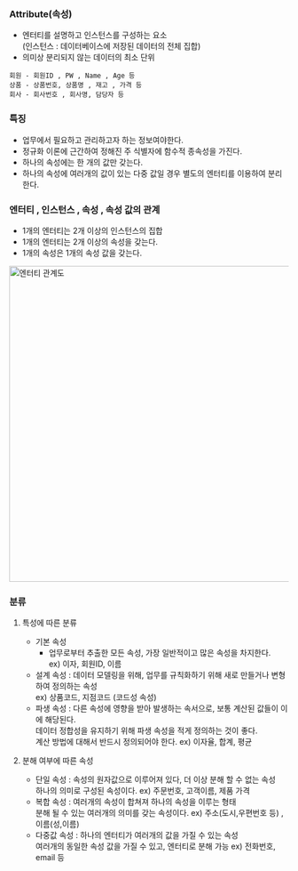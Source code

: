 ### Attribute(속성)
- 엔터티를 설명하고 인스턴스를 구성하는 요소  
  (인스턴스 : 데이터베이스에 저장된 데이터의 전체 집합)
- 의미상 분리되지 않는 데이터의 최소 단위
```
회원 - 회원ID , PW , Name , Age 등
상품 - 상품번호, 상품명 , 재고 , 가격 등
회사 - 회사번호 , 회사명, 담당자 등
```
### 특징
- 업무에서 필요하고 관리하고자 하는 정보여야한다.
- 정규화 이론에 근간하여 정해진 주 식별자에 함수적 종속성을 가진다.
- 하나의 속성에는 한 개의 값만 갖는다.
- 하나의 속성에 여러개의 값이 있는 다중 값일 경우 별도의 엔터티를 이용하여 분리한다.

### 엔터티 , 인스턴스 , 속성 , 속성 값의 관계
- 1개의 엔터티는 2개 이상의 인스턴스의 집합
- 1개의 엔터티는 2개 이상의 속성을 갖는다.
- 1개의 속성은 1개의 속성 값을 갖는다.
<img width="568" alt="엔터티 관계도" src="https://github.com/user-attachments/assets/9643e543-652f-4596-956d-c9979ada50db">

### 분류
1. 특성에 따른 분류
   - 기본 속성
     -  업무로부터 추출한 모든 속성, 가장 일반적이고 많은 속성을 차지한다.    
        ex) 이자, 회원ID, 이름 
   - 설계 속성 : 데이터 모델링을 위해, 업무를 규칙화하기 위해 새로 만들거나 변형하여 정의하는 속성  
               ex) 상품코드, 지점코드 (코드성 속성)
   - 파생 속성 : 다른 속성에 영향을 받아 발생하는 속서으로, 보통 계산된 값들이 이에 해당된다.  
                데이터 정합성을 유지하기 위해 파생 속성을 적게 정의하는 것이 좋다.  
                계산 방법에 대해서 반드시 정의되어야 한다. ex) 이자율, 합계, 평균

3. 분해 여부에 따른 속성
   - 단일 속성 : 속성의 원자값으로 이루어져 있다, 더 이상 분해 할 수 없는 속성  
                하나의 의미로 구성된 속성이다. ex) 주문번호, 고객이름, 제품 가격
   - 복합 속성 : 여러개의 속성이 합쳐져 하나의 속성을 이루는 형태  
                분해 될 수 있는 여러개의 의미를 갖는 속성이다. ex) 주소(도시,우편번호 등) , 이름(성,이름)
   - 다중값 속성 : 하나의 엔터티가 여러개의 값을 가질 수 있는 속성  
                  여러개의 동일한 속성 값을 가질 수 있고, 엔터티로 분해 가능 ex) 전화번호, email 등
   
               
     
